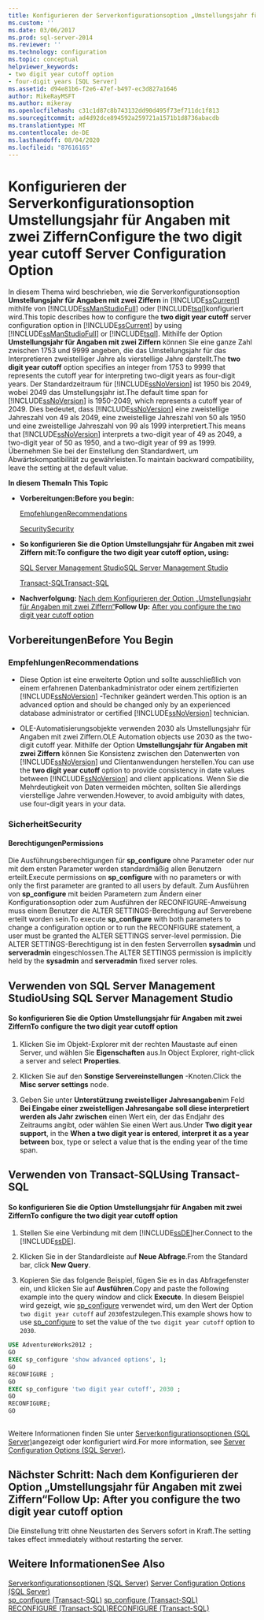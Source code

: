 ```yaml
---
title: Konfigurieren der Serverkonfigurationsoption „Umstellungsjahr für Angaben mit zwei Ziffern“ | Microsoft-Dokumentation
ms.custom: ''
ms.date: 03/06/2017
ms.prod: sql-server-2014
ms.reviewer: ''
ms.technology: configuration
ms.topic: conceptual
helpviewer_keywords:
- two digit year cutoff option
- four-digit years [SQL Server]
ms.assetid: d94e81b6-f2e6-47ef-b497-ec3d827a1646
author: MikeRayMSFT
ms.author: mikeray
ms.openlocfilehash: c31c1d87c8b743132dd90d495f73ef711dc1f813
ms.sourcegitcommit: ad4d92dce894592a259721a1571b1d8736abacdb
ms.translationtype: MT
ms.contentlocale: de-DE
ms.lasthandoff: 08/04/2020
ms.locfileid: "87616165"
---
```

# <a name="configure-the-two-digit-year-cutoff-server-configuration-option"></a><span data-ttu-id="c1f84-102">Konfigurieren der Serverkonfigurationsoption Umstellungsjahr für Angaben mit zwei Ziffern</span><span class="sxs-lookup"><span data-stu-id="c1f84-102">Configure the two digit year cutoff Server Configuration Option</span></span>
  <span data-ttu-id="c1f84-103">In diesem Thema wird beschrieben, wie die Serverkonfigurationsoption **Umstellungsjahr für Angaben mit zwei Ziffern** in [!INCLUDE[ssCurrent](../../includes/sscurrent-md.md)] mithilfe von [!INCLUDE[ssManStudioFull](../../includes/ssmanstudiofull-md.md)] oder [!INCLUDE[tsql](../../includes/tsql-md.md)]konfiguriert wird.</span><span class="sxs-lookup"><span data-stu-id="c1f84-103">This topic describes how to configure the **two digit year cutoff** server configuration option in [!INCLUDE[ssCurrent](../../includes/sscurrent-md.md)] by using [!INCLUDE[ssManStudioFull](../../includes/ssmanstudiofull-md.md)] or [!INCLUDE[tsql](../../includes/tsql-md.md)].</span></span> <span data-ttu-id="c1f84-104">Mithilfe der Option **Umstellungsjahr für Angaben mit zwei Ziffern** können Sie eine ganze Zahl zwischen 1753 und 9999 angeben, die das Umstellungsjahr für das Interpretieren zweistelliger Jahre als vierstellige Jahre darstellt.</span><span class="sxs-lookup"><span data-stu-id="c1f84-104">The **two digit year cutoff** option specifies an integer from 1753 to 9999 that represents the cutoff year for interpreting two-digit years as four-digit years.</span></span> <span data-ttu-id="c1f84-105">Der Standardzeitraum für [!INCLUDE[ssNoVersion](../../includes/ssnoversion-md.md)] ist 1950 bis 2049, wobei 2049 das Umstellungsjahr ist.</span><span class="sxs-lookup"><span data-stu-id="c1f84-105">The default time span for [!INCLUDE[ssNoVersion](../../includes/ssnoversion-md.md)] is 1950-2049, which represents a cutoff year of 2049.</span></span> <span data-ttu-id="c1f84-106">Dies bedeutet, dass [!INCLUDE[ssNoVersion](../../includes/ssnoversion-md.md)] eine zweistellige Jahreszahl von 49 als 2049, eine zweistellige Jahreszahl von 50 als 1950 und eine zweistellige Jahreszahl von 99 als 1999 interpretiert.</span><span class="sxs-lookup"><span data-stu-id="c1f84-106">This means that [!INCLUDE[ssNoVersion](../../includes/ssnoversion-md.md)] interprets a two-digit year of 49 as 2049, a two-digit year of 50 as 1950, and a two-digit year of 99 as 1999.</span></span> <span data-ttu-id="c1f84-107">Übernehmen Sie bei der Einstellung den Standardwert, um Abwärtskompatibilität zu gewährleisten.</span><span class="sxs-lookup"><span data-stu-id="c1f84-107">To maintain backward compatibility, leave the setting at the default value.</span></span>  
  
 <span data-ttu-id="c1f84-108">**In diesem Thema**</span><span class="sxs-lookup"><span data-stu-id="c1f84-108">**In This Topic**</span></span>  
  
-   <span data-ttu-id="c1f84-109">**Vorbereitungen:**</span><span class="sxs-lookup"><span data-stu-id="c1f84-109">**Before you begin:**</span></span>  
  
     [<span data-ttu-id="c1f84-110">Empfehlungen</span><span class="sxs-lookup"><span data-stu-id="c1f84-110">Recommendations</span></span>](#Recommendations)  
  
     [<span data-ttu-id="c1f84-111">Security</span><span class="sxs-lookup"><span data-stu-id="c1f84-111">Security</span></span>](#Security)  
  
-   <span data-ttu-id="c1f84-112">**So konfigurieren Sie die Option Umstellungsjahr für Angaben mit zwei Ziffern mit:**</span><span class="sxs-lookup"><span data-stu-id="c1f84-112">**To configure the two digit year cutoff option, using:**</span></span>  
  
     [<span data-ttu-id="c1f84-113">SQL Server Management Studio</span><span class="sxs-lookup"><span data-stu-id="c1f84-113">SQL Server Management Studio</span></span>](#SSMSProcedure)  
  
     [<span data-ttu-id="c1f84-114">Transact-SQL</span><span class="sxs-lookup"><span data-stu-id="c1f84-114">Transact-SQL</span></span>](#TsqlProcedure)  
  
-   <span data-ttu-id="c1f84-115">**Nachverfolgung:**  [Nach dem Konfigurieren der Option „Umstellungsjahr für Angaben mit zwei Ziffern“](#FollowUp)</span><span class="sxs-lookup"><span data-stu-id="c1f84-115">**Follow Up:**  [After you configure the two digit year cutoff option](#FollowUp)</span></span>  
  
##  <a name="before-you-begin"></a><a name="BeforeYouBegin"></a> <span data-ttu-id="c1f84-116">Vorbereitungen</span><span class="sxs-lookup"><span data-stu-id="c1f84-116">Before You Begin</span></span>  
  
###  <a name="recommendations"></a><a name="Recommendations"></a> <span data-ttu-id="c1f84-117">Empfehlungen</span><span class="sxs-lookup"><span data-stu-id="c1f84-117">Recommendations</span></span>  
  
-   <span data-ttu-id="c1f84-118">Diese Option ist eine erweiterte Option und sollte ausschließlich von einem erfahrenen Datenbankadministrator oder einem zertifizierten [!INCLUDE[ssNoVersion](../../includes/ssnoversion-md.md)] -Techniker geändert werden.</span><span class="sxs-lookup"><span data-stu-id="c1f84-118">This option is an advanced option and should be changed only by an experienced database administrator or certified [!INCLUDE[ssNoVersion](../../includes/ssnoversion-md.md)] technician.</span></span>  
  
-   <span data-ttu-id="c1f84-119">OLE-Automatisierungsobjekte verwenden 2030 als Umstellungsjahr für Angaben mit zwei Ziffern.</span><span class="sxs-lookup"><span data-stu-id="c1f84-119">OLE Automation objects use 2030 as the two-digit cutoff year.</span></span> <span data-ttu-id="c1f84-120">Mithilfe der Option **Umstellungsjahr für Angaben mit zwei Ziffern** können Sie Konsistenz zwischen den Datenwerten von [!INCLUDE[ssNoVersion](../../includes/ssnoversion-md.md)] und Clientanwendungen herstellen.</span><span class="sxs-lookup"><span data-stu-id="c1f84-120">You can use the **two digit year cutoff** option to provide consistency in date values between [!INCLUDE[ssNoVersion](../../includes/ssnoversion-md.md)] and client applications.</span></span> <span data-ttu-id="c1f84-121">Wenn Sie die Mehrdeutigkeit von Daten vermeiden möchten, sollten Sie allerdings vierstellige Jahre verwenden.</span><span class="sxs-lookup"><span data-stu-id="c1f84-121">However, to avoid ambiguity with dates, use four-digit years in your data.</span></span>  
  
###  <a name="security"></a><a name="Security"></a> <span data-ttu-id="c1f84-122">Sicherheit</span><span class="sxs-lookup"><span data-stu-id="c1f84-122">Security</span></span>  
  
####  <a name="permissions"></a><a name="Permissions"></a> <span data-ttu-id="c1f84-123">Berechtigungen</span><span class="sxs-lookup"><span data-stu-id="c1f84-123">Permissions</span></span>  
 <span data-ttu-id="c1f84-124">Die Ausführungsberechtigungen für **sp_configure** ohne Parameter oder nur mit dem ersten Parameter werden standardmäßig allen Benutzern erteilt.</span><span class="sxs-lookup"><span data-stu-id="c1f84-124">Execute permissions on **sp_configure** with no parameters or with only the first parameter are granted to all users by default.</span></span> <span data-ttu-id="c1f84-125">Zum Ausführen von **sp_configure** mit beiden Parametern zum Ändern einer Konfigurationsoption oder zum Ausführen der RECONFIGURE-Anweisung muss einem Benutzer die ALTER SETTINGS-Berechtigung auf Serverebene erteilt worden sein.</span><span class="sxs-lookup"><span data-stu-id="c1f84-125">To execute **sp_configure** with both parameters to change a configuration option or to run the RECONFIGURE statement, a user must be granted the ALTER SETTINGS server-level permission.</span></span> <span data-ttu-id="c1f84-126">Die ALTER SETTINGS-Berechtigung ist in den festen Serverrollen **sysadmin** und **serveradmin** eingeschlossen.</span><span class="sxs-lookup"><span data-stu-id="c1f84-126">The ALTER SETTINGS permission is implicitly held by the **sysadmin** and **serveradmin** fixed server roles.</span></span>  
  
##  <a name="using-sql-server-management-studio"></a><a name="SSMSProcedure"></a> <span data-ttu-id="c1f84-127">Verwenden von SQL Server Management Studio</span><span class="sxs-lookup"><span data-stu-id="c1f84-127">Using SQL Server Management Studio</span></span>  
  
#### <a name="to-configure-the-two-digit-year-cutoff-option"></a><span data-ttu-id="c1f84-128">So konfigurieren Sie die Option Umstellungsjahr für Angaben mit zwei Ziffern</span><span class="sxs-lookup"><span data-stu-id="c1f84-128">To configure the two digit year cutoff option</span></span>  
  
1.  <span data-ttu-id="c1f84-129">Klicken Sie im Objekt-Explorer mit der rechten Maustaste auf einen Server, und wählen Sie **Eigenschaften** aus.</span><span class="sxs-lookup"><span data-stu-id="c1f84-129">In Object Explorer, right-click a server and select **Properties**.</span></span>  
  
2.  <span data-ttu-id="c1f84-130">Klicken Sie auf den **Sonstige Servereinstellungen** -Knoten.</span><span class="sxs-lookup"><span data-stu-id="c1f84-130">Click the **Misc server settings** node.</span></span>  
  
3.  <span data-ttu-id="c1f84-131">Geben Sie unter **Unterstützung zweistelliger Jahresangaben**im Feld **Bei Eingabe einer zweistelligen Jahresangabe** **soll diese interpretiert werden als Jahr zwischen** einen Wert ein, der das Endjahr des Zeitraums angibt, oder wählen Sie einen Wert aus.</span><span class="sxs-lookup"><span data-stu-id="c1f84-131">Under **Two digit year support**, in the **When a two digit year is entered**, **interpret it as a year between** box, type or select a value that is the ending year of the time span.</span></span>  
  
##  <a name="using-transact-sql"></a><a name="TsqlProcedure"></a> <span data-ttu-id="c1f84-132">Verwenden von Transact-SQL</span><span class="sxs-lookup"><span data-stu-id="c1f84-132">Using Transact-SQL</span></span>  
  
#### <a name="to-configure-the-two-digit-year-cutoff-option"></a><span data-ttu-id="c1f84-133">So konfigurieren Sie die Option Umstellungsjahr für Angaben mit zwei Ziffern</span><span class="sxs-lookup"><span data-stu-id="c1f84-133">To configure the two digit year cutoff option</span></span>  
  
1.  <span data-ttu-id="c1f84-134">Stellen Sie eine Verbindung mit dem [!INCLUDE[ssDE](../../includes/ssde-md.md)]her.</span><span class="sxs-lookup"><span data-stu-id="c1f84-134">Connect to the [!INCLUDE[ssDE](../../includes/ssde-md.md)].</span></span>  
  
2.  <span data-ttu-id="c1f84-135">Klicken Sie in der Standardleiste auf **Neue Abfrage**.</span><span class="sxs-lookup"><span data-stu-id="c1f84-135">From the Standard bar, click **New Query**.</span></span>  
  
3.  <span data-ttu-id="c1f84-136">Kopieren Sie das folgende Beispiel, fügen Sie es in das Abfragefenster ein, und klicken Sie auf **Ausführen**.</span><span class="sxs-lookup"><span data-stu-id="c1f84-136">Copy and paste the following example into the query window and click **Execute**.</span></span> <span data-ttu-id="c1f84-137">In diesem Beispiel wird gezeigt, wie [sp_configure](/sql/relational-databases/system-stored-procedures/sp-configure-transact-sql) verwendet wird, um den Wert der Option `two digit year cutoff` auf `2030`festzulegen.</span><span class="sxs-lookup"><span data-stu-id="c1f84-137">This example shows how to use [sp_configure](/sql/relational-databases/system-stored-procedures/sp-configure-transact-sql) to set the value of the `two digit year cutoff` option to `2030`.</span></span>  
  
```sql  
USE AdventureWorks2012 ;  
GO  
EXEC sp_configure 'show advanced options', 1;  
GO  
RECONFIGURE ;  
GO  
EXEC sp_configure 'two digit year cutoff', 2030 ;  
GO  
RECONFIGURE;  
GO  
  
```  
  
 <span data-ttu-id="c1f84-138">Weitere Informationen finden Sie unter [Serverkonfigurationsoptionen &#40;SQL Server&#41;](server-configuration-options-sql-server.md)angezeigt oder konfiguriert wird.</span><span class="sxs-lookup"><span data-stu-id="c1f84-138">For more information, see [Server Configuration Options &#40;SQL Server&#41;](server-configuration-options-sql-server.md).</span></span>  
  
##  <a name="follow-up-after-you-configure-the-two-digit-year-cutoff-option"></a><a name="FollowUp"></a><span data-ttu-id="c1f84-139">Nächster Schritt: Nach dem Konfigurieren der Option „Umstellungsjahr für Angaben mit zwei Ziffern“</span><span class="sxs-lookup"><span data-stu-id="c1f84-139">Follow Up: After you configure the two digit year cutoff option</span></span>  
 <span data-ttu-id="c1f84-140">Die Einstellung tritt ohne Neustarten des Servers sofort in Kraft.</span><span class="sxs-lookup"><span data-stu-id="c1f84-140">The setting takes effect immediately without restarting the server.</span></span>  
  
## <a name="see-also"></a><span data-ttu-id="c1f84-141">Weitere Informationen</span><span class="sxs-lookup"><span data-stu-id="c1f84-141">See Also</span></span>  
 <span data-ttu-id="c1f84-142">[Serverkonfigurationsoptionen &#40;SQL Server&#41;](server-configuration-options-sql-server.md) </span><span class="sxs-lookup"><span data-stu-id="c1f84-142">[Server Configuration Options &#40;SQL Server&#41;](server-configuration-options-sql-server.md) </span></span>  
 <span data-ttu-id="c1f84-143">[sp_configure &#40;Transact-SQL&#41;](/sql/relational-databases/system-stored-procedures/sp-configure-transact-sql) </span><span class="sxs-lookup"><span data-stu-id="c1f84-143">[sp_configure &#40;Transact-SQL&#41;](/sql/relational-databases/system-stored-procedures/sp-configure-transact-sql) </span></span>  
 [<span data-ttu-id="c1f84-144">RECONFIGURE &#40;Transact-SQL&#41;</span><span class="sxs-lookup"><span data-stu-id="c1f84-144">RECONFIGURE &#40;Transact-SQL&#41;</span></span>](/sql/t-sql/language-elements/reconfigure-transact-sql)  
  
  
